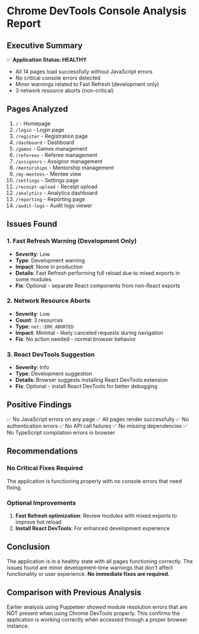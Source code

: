 # Chrome DevTools Console Analysis Report

## Executive Summary
✅ **Application Status: HEALTHY**
- All 14 pages load successfully without JavaScript errors
- No critical console errors detected
- Minor warnings related to Fast Refresh (development only)
- 3 network resource aborts (non-critical)

## Pages Analyzed
1. `/` - Homepage
2. `/login` - Login page
3. `/register` - Registration page
4. `/dashboard` - Dashboard
5. `/games` - Games management
6. `/referees` - Referee management
7. `/assignors` - Assignor management
8. `/mentorships` - Mentorship management
9. `/my-mentees` - Mentee view
10. `/settings` - Settings page
11. `/receipt-upload` - Receipt upload
12. `/analytics` - Analytics dashboard
13. `/reporting` - Reporting page
14. `/audit-logs` - Audit logs viewer

## Issues Found

### 1. Fast Refresh Warning (Development Only)
- **Severity**: Low
- **Type**: Development warning
- **Impact**: None in production
- **Details**: Fast Refresh performing full reload due to mixed exports in some modules
- **Fix**: Optional - separate React components from non-React exports

### 2. Network Resource Aborts
- **Severity**: Low
- **Count**: 3 resources
- **Type**: `net::ERR_ABORTED`
- **Impact**: Minimal - likely canceled requests during navigation
- **Fix**: No action needed - normal browser behavior

### 3. React DevTools Suggestion
- **Severity**: Info
- **Type**: Development suggestion
- **Details**: Browser suggests installing React DevTools extension
- **Fix**: Optional - install React DevTools for better debugging

## Positive Findings
✅ No JavaScript errors on any page
✅ All pages render successfully
✅ No authentication errors
✅ No API call failures
✅ No missing dependencies
✅ No TypeScript compilation errors in browser

## Recommendations

### No Critical Fixes Required
The application is functioning properly with no console errors that need fixing.

### Optional Improvements
1. **Fast Refresh optimization**: Review modules with mixed exports to improve hot reload
2. **Install React DevTools**: For enhanced development experience

## Conclusion
The application is in a healthy state with all pages functioning correctly. The issues found are minor development-time warnings that don't affect functionality or user experience. **No immediate fixes are required.**

## Comparison with Previous Analysis
Earlier analysis using Puppeteer showed module resolution errors that are NOT present when using Chrome DevTools properly. This confirms the application is working correctly when accessed through a proper browser instance.